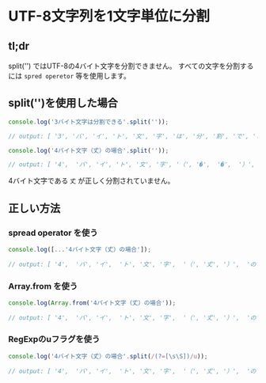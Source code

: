 # UTF-8文字列を1文字単位に分割

## tl;dr
split('') ではUTF-8の4バイト文字を分割できません。
すべての文字を分割するには `spred operetor` 等を使用します。

## split('')を使用した場合

```Javascript
console.log('3バイト文字は分割できる'.split(''));

// output: [ '3', 'バ', 'イ', 'ト', '文', '字', 'は', '分', '割', 'で', 'き', 'る' ]

console.log('4バイト文字（𠀋）の場合'.split(''));

// output: [ '4',  'バ', 'イ', 'ト', '文', '字', '（', '�',  '�',  '）', 'の', '場', '合' ]

```
4バイト文字である `𠀋` が正しく分割されていません。

## 正しい方法

### spread operator を使う
```Javascript
console.log([...'4バイト文字（𠀋）の場合']);
  
// output: [ '4',  'バ', 'イ',  'ト', '文', '字',  '（', '𠀋', '）',  'の', '場', '合' ]
```


### Array.from を使う
```Javascript
console.log(Array.from('4バイト文字（𠀋）の場合'));
  
// output: [ '4',  'バ', 'イ',  'ト', '文', '字',  '（', '𠀋', '）',  'の', '場', '合' ]
```

### RegExpのuフラグを使う
```Javascript
console.log('4バイト文字（𠀋）の場合'.split(/(?=[\s\S])/u));
  
// output: [ '4',  'バ', 'イ',  'ト', '文', '字',  '（', '𠀋', '）',  'の', '場', '合' ]
```




